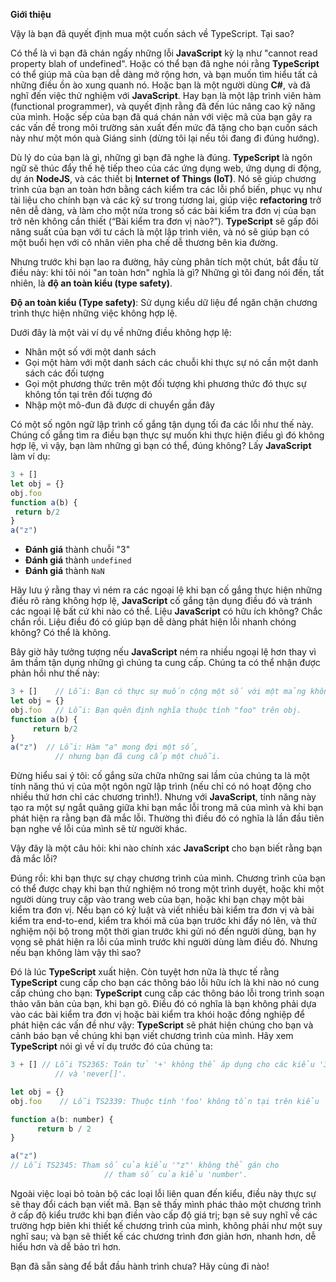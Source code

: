 ﻿**Giới thiệu**

Vậy là bạn đã quyết định mua một cuốn sách về TypeScript. Tại sao?

Có thể là vì bạn đã chán ngấy những lỗi **JavaScript** kỳ lạ như "cannot read property blah of undefined". Hoặc có thể bạn đã nghe nói rằng **TypeScript** có thể giúp mã của bạn dễ dàng mở rộng hơn, và bạn muốn tìm hiểu tất cả những điều ồn ào xung quanh nó. Hoặc bạn là một người dùng **C#**, và đã nghĩ đến việc thử nghiệm với **JavaScript**. Hay bạn là một lập trình viên hàm (functional programmer), và quyết định rằng đã đến lúc nâng cao kỹ năng của mình. Hoặc sếp của bạn đã quá chán nản với việc mã của bạn gây ra các vấn đề trong môi trường sản xuất đến mức đã tặng cho bạn cuốn sách này như một món quà Giáng sinh (dừng tôi lại nếu tôi đang đi đúng hướng).

Dù lý do của bạn là gì, những gì bạn đã nghe là đúng. **TypeScript** là ngôn ngữ sẽ thúc đẩy thế hệ tiếp theo của các ứng dụng web, ứng dụng di động, dự án **NodeJS**, và các thiết bị **Internet of Things (IoT)**. Nó sẽ giúp chương trình của bạn an toàn hơn bằng cách kiểm tra các lỗi phổ biến, phục vụ như tài liệu cho chính bạn và các kỹ sư trong tương lai, giúp việc **refactoring** trở nên dễ dàng, và làm cho một nửa trong số các bài kiểm tra đơn vị của bạn trở nên không cần thiết (“Bài kiểm tra đơn vị nào?”). **TypeScript** sẽ gấp đôi năng suất của bạn với tư cách là một lập trình viên, và nó sẽ giúp bạn có một buổi hẹn với cô nhân viên pha chế dễ thương bên kia đường.

Nhưng trước khi bạn lao ra đường, hãy cùng phân tích một chút, bắt đầu từ điều này: khi tôi nói "an toàn hơn" nghĩa là gì? Những gì tôi đang nói đến, tất nhiên, là **độ an toàn kiểu (type safety)**.

**Độ an toàn kiểu (Type safety)**: Sử dụng kiểu dữ liệu để ngăn chặn chương trình thực hiện những việc không hợp lệ.

Dưới đây là một vài ví dụ về những điều không hợp lệ:
- Nhân một số với một danh sách
- Gọi một hàm với một danh sách các chuỗi khi thực sự nó cần một danh sách các đối tượng
- Gọi một phương thức trên một đối tượng khi phương thức đó thực sự không tồn tại trên đối tượng đó
- Nhập một mô-đun đã được di chuyển gần đây

Có một số ngôn ngữ lập trình cố gắng tận dụng tối đa các lỗi như thế này. Chúng cố gắng tìm ra điều bạn thực sự muốn khi thực hiện điều gì đó không hợp lệ, vì vậy, bạn làm những gì bạn có thể, đúng không? Lấy **JavaScript** làm ví dụ:

```javascript
3 + []            
let obj = {}
obj.foo           
function a(b) {
 return b/2
}
a("z")            
```

- **Đánh giá** thành chuỗi "3"
- **Đánh giá** thành `undefined`
- **Đánh giá** thành `NaN`

Hãy lưu ý rằng thay vì ném ra các ngoại lệ khi bạn cố gắng thực hiện những điều rõ ràng không hợp lệ, **JavaScript** cố gắng tận dụng điều đó và tránh các ngoại lệ bất cứ khi nào có thể. Liệu **JavaScript** có hữu ích không? Chắc chắn rồi. Liệu điều đó có giúp bạn dễ dàng phát hiện lỗi nhanh chóng không? Có thể là không.

Bây giờ hãy tưởng tượng nếu **JavaScript** ném ra nhiều ngoại lệ hơn thay vì âm thầm tận dụng những gì chúng ta cung cấp. Chúng ta có thể nhận được phản hồi như thế này:

```javascript
3 + []    // Lỗi: Bạn có thực sự muốn cộng một số với một mảng không?
let obj = {}  
obj.foo   // Lỗi: Bạn quên định nghĩa thuộc tính "foo" trên obj.
function a(b) {
     return b/2
}
a("z")  // Lỗi: Hàm "a" mong đợi một số,
          // nhưng bạn đã cung cấp một chuỗi.
```

Đừng hiểu sai ý tôi: cố gắng sửa chữa những sai lầm của chúng ta là một tính năng thú vị của một ngôn ngữ lập trình (nếu chỉ có nó hoạt động cho nhiều thứ hơn chỉ các chương trình!). Nhưng với **JavaScript**, tính năng này tạo ra một sự ngắt quãng giữa khi bạn mắc lỗi trong mã của mình và khi bạn phát hiện ra rằng bạn đã mắc lỗi. Thường thì điều đó có nghĩa là lần đầu tiên bạn nghe về lỗi của mình sẽ từ người khác.

Vậy đây là một câu hỏi: khi nào chính xác **JavaScript** cho bạn biết rằng bạn đã mắc lỗi?

Đúng rồi: khi bạn thực sự chạy chương trình của mình. Chương trình của bạn có thể được chạy khi bạn thử nghiệm nó trong một trình duyệt, hoặc khi một người dùng truy cập vào trang web của bạn, hoặc khi bạn chạy một bài kiểm tra đơn vị. Nếu bạn có kỷ luật và viết nhiều bài kiểm tra đơn vị và bài kiểm tra end-to-end, kiểm tra khói mã của bạn trước khi đẩy nó lên, và thử nghiệm nội bộ trong một thời gian trước khi gửi nó đến người dùng, bạn hy vọng sẽ phát hiện ra lỗi của mình trước khi người dùng làm điều đó. Nhưng nếu bạn không làm vậy thì sao?

Đó là lúc **TypeScript** xuất hiện. Còn tuyệt hơn nữa là thực tế rằng **TypeScript** cung cấp cho bạn các thông báo lỗi hữu ích là khi nào nó cung cấp chúng cho bạn: **TypeScript** cung cấp các thông báo lỗi trong trình soạn thảo văn bản của bạn, khi bạn gõ. Điều đó có nghĩa là bạn không phải dựa vào các bài kiểm tra đơn vị hoặc bài kiểm tra khói hoặc đồng nghiệp để phát hiện các vấn đề như vậy: **TypeScript** sẽ phát hiện chúng cho bạn và cảnh báo bạn về chúng khi bạn viết chương trình của mình. Hãy xem **TypeScript** nói gì về ví dụ trước đó của chúng ta:

```javascript
3 + [] // Lỗi TS2365: Toán tử '+' không thể áp dụng cho các kiểu '3'
          // và 'never[]'.

let obj = {}
obj.foo    // Lỗi TS2339: Thuộc tính 'foo' không tồn tại trên kiểu '{}'.

function a(b: number) {
      return b / 2
}

a("z")            
// Lỗi TS2345: Tham số của kiểu '"z"' không thể gán cho 
                     // tham số của kiểu 'number'.
```

Ngoài việc loại bỏ toàn bộ các loại lỗi liên quan đến kiểu, điều này thực sự sẽ thay đổi cách bạn viết mã. Bạn sẽ thấy mình phác thảo một chương trình ở cấp độ kiểu trước khi bạn điền vào cấp độ giá trị; bạn sẽ suy nghĩ về các trường hợp biên khi thiết kế chương trình của mình, không phải như một suy nghĩ sau; và bạn sẽ thiết kế các chương trình đơn giản hơn, nhanh hơn, dễ hiểu hơn và dễ bảo trì hơn.

Bạn đã sẵn sàng để bắt đầu hành trình chưa? Hãy cùng đi nào!

